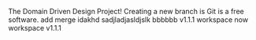 The Domain Driven Design Project!
Creating a new branch is Git is a free software.
add merge
idakhd
sadjladjasldjslk
bbbbbb
v1.1.1 workspace
now workspace v1.1.1
